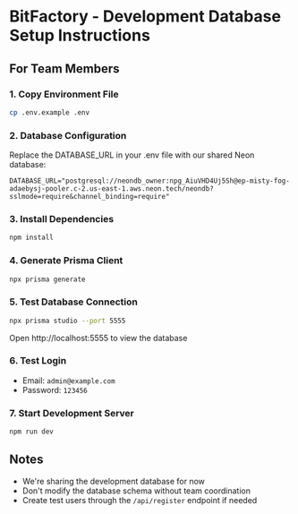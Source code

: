 # BitFactory - Development Database Setup Instructions

## For Team Members

### 1. Copy Environment File
```bash
cp .env.example .env
```

### 2. Database Configuration
Replace the DATABASE_URL in your .env file with our shared Neon database:

```
DATABASE_URL="postgresql://neondb_owner:npg_AiuVHD4Uj5Sh@ep-misty-fog-adaebysj-pooler.c-2.us-east-1.aws.neon.tech/neondb?sslmode=require&channel_binding=require"
```

### 3. Install Dependencies
```bash
npm install
```

### 4. Generate Prisma Client
```bash
npx prisma generate
```

### 5. Test Database Connection
```bash
npx prisma studio --port 5555
```
Open http://localhost:5555 to view the database

### 6. Test Login
- Email: `admin@example.com`
- Password: `123456`

### 7. Start Development Server
```bash
npm run dev
```

## Notes
- We're sharing the development database for now
- Don't modify the database schema without team coordination
- Create test users through the `/api/register` endpoint if needed
